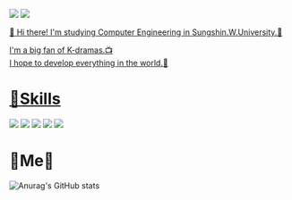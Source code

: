 <a href="https://blog.naver.com/wngml203" target="_blank"><img src="https://img.shields.io/badge/Blog-FF4154?style=flat-square&logo=Undertale&logoColor=white"></a>
<a href="mailto:20190976@sungshin.ac.kr"><img src="https://img.shields.io/badge/Gmail-EA4335?style=flat-square&logo=Gmail&logoColor=white">

👩 Hi there! I'm studying Computer Engineering in Sungshin.W.University.💜 

I'm a big fan of K-dramas.📺   
I hope to develop everything in the world.🎇

# 💪Skills

<img src="https://img.shields.io/badge/C++-00599?style=flat-square&logo=C%2B%2B&logoColor=white"/></a>
<img src="https://img.shields.io/badge/Java-007396?style=flat-square&logo=Java&logoColor=white"/></a>
<img src="https://img.shields.io/badge/Python-3776AB?style=flat-square&logo=Python&logoColor=white"/></a>
<img src="https://img.shields.io/badge/Node.js-339933?style=flat-square&logo=Node.js&logoColor=white"/></a>
<img src="https://img.shields.io/badge/Spring-6DB33F?style=flat-square&logo=Spring&logoColor=white"/></a>

# 💎Me💎

![Anurag's GitHub stats](https://github-readme-stats.vercel.app/api?username=jhsong76&show_icons=true&theme=default)

	
<!--
**jhsong76/jhsong76** is a ✨ _special_ ✨ repository because its `README.md` (this file) appears on your GitHub profile.

Here are some ideas to get you started:

- 🔭 I’m currently working on ...
- 🌱 I’m currently learning ...
- 👯 I’m looking to collaborate on ...
- 🤔 I’m looking for help with ...
- 💬 Ask me about ...
- 📫 How to reach me: ...
- 😄 Pronouns: ...
- ⚡ Fun fact: ...
-->
